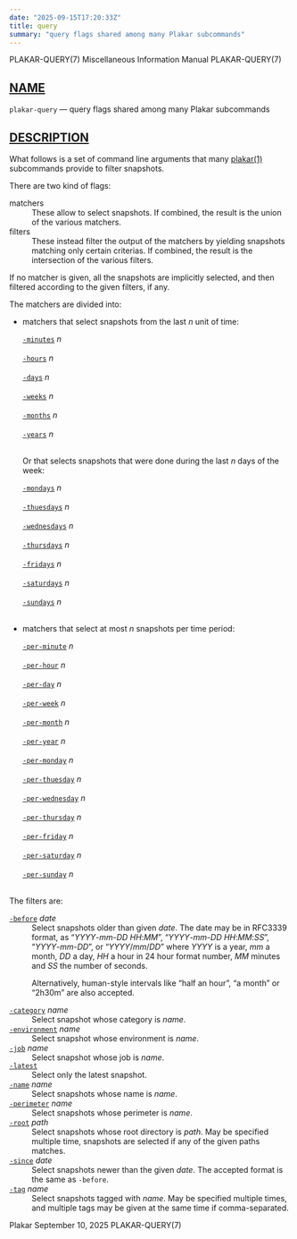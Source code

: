 ```yaml
---
date: "2025-09-15T17:20:33Z"
title: query
summary: "query flags shared among many Plakar subcommands"
---
```

<div class="head" role="doc-pageheader" aria-label="Manual header
  line"><span class="head-ltitle">PLAKAR-QUERY(7)</span>
  <span class="head-vol">Miscellaneous Information Manual</span>
  <span class="head-rtitle">PLAKAR-QUERY(7)</span></div>
<main class="manual-text">
<section class="Sh">
<h2 class="Sh" id="NAME"><a class="permalink" href="#NAME">NAME</a></h2>
<p class="Pp"><code class="Nm">plakar-query</code> &#x2014;
    <span class="Nd" role="doc-subtitle">query flags shared among many Plakar
    subcommands</span></p>
</section>
<section class="Sh">
<h2 class="Sh" id="DESCRIPTION"><a class="permalink" href="#DESCRIPTION">DESCRIPTION</a></h2>
<p class="Pp">What follows is a set of command line arguments that many
    <a class="Xr" href="../plakar/" aria-label="plakar, section 1">plakar(1)</a>
    subcommands provide to filter snapshots.</p>
<p class="Pp">There are two kind of flags:</p>
<dl class="Bl-tag">
  <dt>matchers</dt>
  <dd>These allow to select snapshots. If combined, the result is the union of
      the various matchers.</dd>
  <dt>filters</dt>
  <dd>These instead filter the output of the matchers by yielding snapshots
      matching only certain criterias. If combined, the result is the
      intersection of the various filters.</dd>
</dl>
<p class="Pp">If no matcher is given, all the snapshots are implicitly selected,
    and then filtered according to the given filters, if any.</p>
<p class="Pp">The matchers are divided into:</p>
<ul class="Bl-bullet Bd-indent">
  <li>matchers that select snapshots from the last <var class="Ar">n</var> unit
      of time:
    <p class="Pp"></p>
    <div class="Bd-indent">
    <dl class="Bl-tag Bl-compact">
      <dt id="minutes"><a class="permalink" href="#minutes"><code class="Fl">-minutes</code></a>
        <var class="Ar">n</var></dt>
      <dd style="width: auto;">&#x00A0;</dd>
      <dt id="hours"><a class="permalink" href="#hours"><code class="Fl">-hours</code></a>
        <var class="Ar">n</var></dt>
      <dd style="width: auto;">&#x00A0;</dd>
      <dt id="days"><a class="permalink" href="#days"><code class="Fl">-days</code></a>
        <var class="Ar">n</var></dt>
      <dd style="width: auto;">&#x00A0;</dd>
      <dt id="weeks"><a class="permalink" href="#weeks"><code class="Fl">-weeks</code></a>
        <var class="Ar">n</var></dt>
      <dd style="width: auto;">&#x00A0;</dd>
      <dt id="months"><a class="permalink" href="#months"><code class="Fl">-months</code></a>
        <var class="Ar">n</var></dt>
      <dd style="width: auto;">&#x00A0;</dd>
      <dt id="years"><a class="permalink" href="#years"><code class="Fl">-years</code></a>
        <var class="Ar">n</var></dt>
      <dd style="width: auto;">&#x00A0;</dd>
    </dl>
    </div>
    <p class="Pp">Or that selects snapshots that were done during the last
        <var class="Ar">n</var> days of the week:</p>
    <p class="Pp"></p>
    <div class="Bd-indent">
    <dl class="Bl-tag Bl-compact">
      <dt id="mondays"><a class="permalink" href="#mondays"><code class="Fl">-mondays</code></a>
        <var class="Ar">n</var></dt>
      <dd style="width: auto;">&#x00A0;</dd>
      <dt id="thuesdays"><a class="permalink" href="#thuesdays"><code class="Fl">-thuesdays</code></a>
        <var class="Ar">n</var></dt>
      <dd style="width: auto;">&#x00A0;</dd>
      <dt id="wednesdays"><a class="permalink" href="#wednesdays"><code class="Fl">-wednesdays</code></a>
        <var class="Ar">n</var></dt>
      <dd style="width: auto;">&#x00A0;</dd>
      <dt id="thursdays"><a class="permalink" href="#thursdays"><code class="Fl">-thursdays</code></a>
        <var class="Ar">n</var></dt>
      <dd style="width: auto;">&#x00A0;</dd>
      <dt id="fridays"><a class="permalink" href="#fridays"><code class="Fl">-fridays</code></a>
        <var class="Ar">n</var></dt>
      <dd style="width: auto;">&#x00A0;</dd>
      <dt id="saturdays"><a class="permalink" href="#saturdays"><code class="Fl">-saturdays</code></a>
        <var class="Ar">n</var></dt>
      <dd style="width: auto;">&#x00A0;</dd>
      <dt id="sundays"><a class="permalink" href="#sundays"><code class="Fl">-sundays</code></a>
        <var class="Ar">n</var></dt>
      <dd style="width: auto;">&#x00A0;</dd>
    </dl>
    </div>
  </li>
  <li>matchers that select at most <var class="Ar">n</var> snapshots per time
      period:
    <p class="Pp"></p>
    <div class="Bd-indent">
    <dl class="Bl-tag Bl-compact">
      <dt id="per-minute"><a class="permalink" href="#per-minute"><code class="Fl">-per-minute</code></a>
        <var class="Ar">n</var></dt>
      <dd style="width: auto;">&#x00A0;</dd>
      <dt id="per-hour"><a class="permalink" href="#per-hour"><code class="Fl">-per-hour</code></a>
        <var class="Ar">n</var></dt>
      <dd style="width: auto;">&#x00A0;</dd>
      <dt id="per-day"><a class="permalink" href="#per-day"><code class="Fl">-per-day</code></a>
        <var class="Ar">n</var></dt>
      <dd style="width: auto;">&#x00A0;</dd>
      <dt id="per-week"><a class="permalink" href="#per-week"><code class="Fl">-per-week</code></a>
        <var class="Ar">n</var></dt>
      <dd style="width: auto;">&#x00A0;</dd>
      <dt id="per-month"><a class="permalink" href="#per-month"><code class="Fl">-per-month</code></a>
        <var class="Ar">n</var></dt>
      <dd style="width: auto;">&#x00A0;</dd>
      <dt id="per-year"><a class="permalink" href="#per-year"><code class="Fl">-per-year</code></a>
        <var class="Ar">n</var></dt>
      <dd style="width: auto;">&#x00A0;</dd>
      <dt id="per-monday"><a class="permalink" href="#per-monday"><code class="Fl">-per-monday</code></a>
        <var class="Ar">n</var></dt>
      <dd style="width: auto;">&#x00A0;</dd>
      <dt id="per-thuesday"><a class="permalink" href="#per-thuesday"><code class="Fl">-per-thuesday</code></a>
        <var class="Ar">n</var></dt>
      <dd style="width: auto;">&#x00A0;</dd>
      <dt id="per-wednesday"><a class="permalink" href="#per-wednesday"><code class="Fl">-per-wednesday</code></a>
        <var class="Ar">n</var></dt>
      <dd style="width: auto;">&#x00A0;</dd>
      <dt id="per-thursday"><a class="permalink" href="#per-thursday"><code class="Fl">-per-thursday</code></a>
        <var class="Ar">n</var></dt>
      <dd style="width: auto;">&#x00A0;</dd>
      <dt id="per-friday"><a class="permalink" href="#per-friday"><code class="Fl">-per-friday</code></a>
        <var class="Ar">n</var></dt>
      <dd style="width: auto;">&#x00A0;</dd>
      <dt id="per-saturday"><a class="permalink" href="#per-saturday"><code class="Fl">-per-saturday</code></a>
        <var class="Ar">n</var></dt>
      <dd style="width: auto;">&#x00A0;</dd>
      <dt id="per-sunday"><a class="permalink" href="#per-sunday"><code class="Fl">-per-sunday</code></a>
        <var class="Ar">n</var></dt>
      <dd style="width: auto;">&#x00A0;</dd>
    </dl>
    </div>
  </li>
</ul>
<p class="Pp">The filters are:</p>
<dl class="Bl-tag">
  <dt id="before"><a class="permalink" href="#before"><code class="Fl">-before</code></a>
    <var class="Ar">date</var></dt>
  <dd>Select snapshots older than given <var class="Ar">date</var>. The date may
      be in RFC3339 format, as
      &#x201C;<var class="Ar">YYYY</var>-<var class="Ar">mm</var>-<var class="Ar">DD</var>
      <var class="Ar">HH</var>:<var class="Ar">MM</var>&#x201D;,
      &#x201C;<var class="Ar">YYYY</var>-<var class="Ar">mm</var>-<var class="Ar">DD</var>
      <var class="Ar">HH</var>:<var class="Ar">MM</var>:<var class="Ar">SS</var>&#x201D;,
      &#x201C;<var class="Ar">YYYY</var>-<var class="Ar">mm</var>-<var class="Ar">DD</var>&#x201D;,
      or
      &#x201C;<var class="Ar">YYYY</var>/<var class="Ar">mm</var>/<var class="Ar">DD</var>&#x201D;
      where <var class="Ar">YYYY</var> is a year, <var class="Ar">mm</var> a
      month, <var class="Ar">DD</var> a day, <var class="Ar">HH</var> a hour in
      24 hour format number, <var class="Ar">MM</var> minutes and
      <var class="Ar">SS</var> the number of seconds.
    <p class="Pp">Alternatively, human-style intervals like &#x201C;half an
        hour&#x201D;, &#x201C;a month&#x201D; or &#x201C;2h30m&#x201D; are also
        accepted.</p>
  </dd>
  <dt id="category"><a class="permalink" href="#category"><code class="Fl">-category</code></a>
    <var class="Ar">name</var></dt>
  <dd>Select snapshot whose category is <var class="Ar">name</var>.</dd>
  <dt id="environment"><a class="permalink" href="#environment"><code class="Fl">-environment</code></a>
    <var class="Ar">name</var></dt>
  <dd>Select snapshot whose environment is <var class="Ar">name</var>.</dd>
  <dt id="job"><a class="permalink" href="#job"><code class="Fl">-job</code></a>
    <var class="Ar">name</var></dt>
  <dd>Select snapshot whose job is <var class="Ar">name</var>.</dd>
  <dt id="latest"><a class="permalink" href="#latest"><code class="Fl">-latest</code></a></dt>
  <dd>Select only the latest snapshot.</dd>
  <dt id="name"><a class="permalink" href="#name"><code class="Fl">-name</code></a>
    <var class="Ar">name</var></dt>
  <dd>Select snapshots whose name is <var class="Ar">name</var>.</dd>
  <dt id="perimeter"><a class="permalink" href="#perimeter"><code class="Fl">-perimeter</code></a>
    <var class="Ar">name</var></dt>
  <dd>Select snapshots whose perimeter is <var class="Ar">name</var>.</dd>
  <dt id="root"><a class="permalink" href="#root"><code class="Fl">-root</code></a>
    <var class="Ar">path</var></dt>
  <dd>Select snapshots whose root directory is <var class="Ar">path</var>. May
      be specified multiple time, snapshots are selected if any of the given
      paths matches.</dd>
  <dt id="since"><a class="permalink" href="#since"><code class="Fl">-since</code></a>
    <var class="Ar">date</var></dt>
  <dd>Select snapshots newer than the given <var class="Ar">date</var>. The
      accepted format is the same as <code class="Fl">-before</code>.</dd>
  <dt id="tag"><a class="permalink" href="#tag"><code class="Fl">-tag</code></a>
    <var class="Ar">name</var></dt>
  <dd>Select snapshots tagged with <var class="Ar">name</var>. May be specified
      multiple times, and multiple tags may be given at the same time if
      comma-separated.</dd>
</dl>
</section>
</main>
<div class="foot" role="doc-pagefooter" aria-label="Manual footer
  line"><span class="foot-left">Plakar</span> <span class="foot-date">September
  10, 2025</span> <span class="foot-right">PLAKAR-QUERY(7)</span></div>
